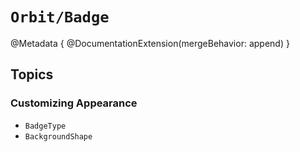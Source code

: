 # ``Orbit/Badge``

@Metadata {
    @DocumentationExtension(mergeBehavior: append)
}

## Topics

### Customizing Appearance

- ``BadgeType``
- ``BackgroundShape``
